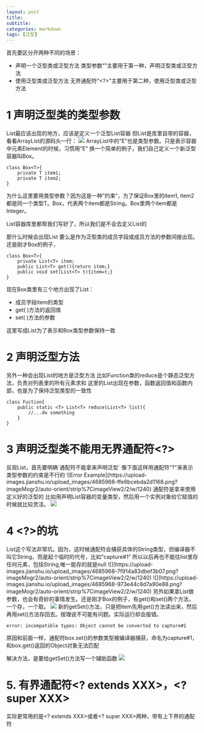 ```yaml
---
layout: post
title: 
subtitle: 
categories: markdown
tags: [泛型]
---
```




首先要区分开两种不同的场景：

- 声明一个泛型类或泛型方法
类型参数“<T>”主要用于第一种，声明泛型类或泛型方法
- 使用泛型类或泛型方法
无界通配符“<?>”主要用于第二种，使用泛型类或泛型方法

# 1  <T>声明泛型类的类型参数
List<T>最应该出现的地方，应该是定义一个泛型List容器
但List是库里自带的容器，看看ArrayList的源码头一行：
![](https://upload-images.jianshu.io/upload_images/4685968-84ea03662073cea7.png?imageMogr2/auto-orient/strip%7CimageView2/2/w/1240)
ArrayList<E>中的“E”也是类型参数。只是表示容器中元素Element的时候，习惯用“E”
换一个简单的例子，我们自己定义一个新泛型容器叫Box<T>。
```
class Box<T>{
    private T item1;
    private T item2;
}
```
为什么这里要用类型参数？因为这是一种”约束“，为了保证Box里的item1, item2都是同一个类型T。Box<String>，代表两个item都是String。Box<Integer>里两个item都是Integer。

List容器库里都帮我们写好了，所以我们是不会去定义List<T>的

那什么时候会出现List<T>
要么是作为泛型类的成员字段或成员方法的参数间接出现。还是刚才Box<T>的例子，
```
class Box<T>{
    private List<T> item;
    public List<T> get(){return item;}
    public void set(List<T> t){item=t;}
}
```
现在Box类里有三个地方出现了List<T>：
- 成员字段item的类型
- get( )方法的返回值
- set( )方法的参数

这里写成List<T>为了表示和Box<T>类型参数保持一致
# 2 <T>声明泛型方法
另外一种会出现List<T>的地方是泛型方法
比如Function类的reduce是个静态泛型方法，负责对列表里的所有元素求和
这里的List<T>出现在参数，函数返回值和函数内部，也是为了保持泛型类型的一致性
```
class Fuction{
    public static <T> List<T> reduce(List<T> list){
        //...do something
    }
}
```
# 3  声明泛型类不能用无界通配符<?>
反观List<?>，首先要明确`通配符不能拿来声明泛型`
像下面这样用通配符"?"来表示类型参数的约束是不行的
![Error Example](https://upload-images.jianshu.io/upload_images/4685968-ffe6bcebda2d1168.png?imageMogr2/auto-orient/strip%7CimageView2/2/w/1240)
通配符是拿来使用定义好的泛型的
比如用<?>声明List容器的变量类型，然后用一个实例对象给它赋值的时候就比较灵活。
![](https://upload-images.jianshu.io/upload_images/4685968-b0642daae444a300.png?imageMogr2/auto-orient/strip%7CimageView2/2/w/1240)
# 4 <?>的坑
List<?>这个写法非常坑。因为，这时候通配符会捕获具体的String类型，但编译器不叫它String，而是起个临时的代号，比如”capture#1“
所以以后再也不能往list里存任何元素，包括String,唯一能存的就是null
![](https://upload-images.jianshu.io/upload_images/4685968-7f914a83dbef3b07.png?imageMogr2/auto-orient/strip%7CimageView2/2/w/1240)
![](https://upload-images.jianshu.io/upload_images/4685968-973e44c8d7a90e88.png?imageMogr2/auto-orient/strip%7CimageView2/2/w/1240)
另外如果拿List<?>做参数，也会有奇妙的事情发生。还是刚才Box<T>的例子，有get()和set()两个方法，一个存，一个取。
![](https://upload-images.jianshu.io/upload_images/4685968-1ae09c9e4b5cfdb0.png?imageMogr2/auto-orient/strip%7CimageView2/2/w/1240)
新的getSet()方法，只是把item先用get()方法读出来，然后再用set()方法存回去。按理说不可能有问题。实际运行却会报错。
```
error: incompatible types: Object cannot be converted to capture#1
```
原因和前面一样，通配符box<?>.set()的参数类型被编译器捕获，命名为capture#1，和box<?>.get()返回的Object对象无法匹配

解决方法，是要给getSet()方法写一个辅助函数
![](https://upload-images.jianshu.io/upload_images/4685968-7e4ad9a8b84347bc.png?imageMogr2/auto-orient/strip%7CimageView2/2/w/1240)
# 5. 有界通配符<? extends XXX>，<? super XXX>
实际更常用的是<? extends XXX>或者<? super XXX>两种，带有上下界的通配符
